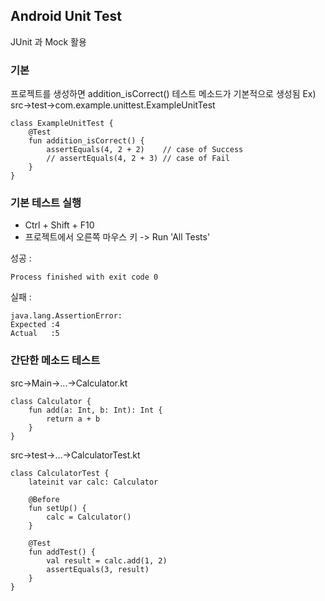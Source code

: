 ## Android Unit Test

JUnit 과 Mock 활용

### 기본

프로젝트를 생성하면 addition_isCorrect() 테스트 메소드가 기본적으로 생성됨
Ex) src->test->com.example.unittest.ExampleUnitTest

```
class ExampleUnitTest {
    @Test
    fun addition_isCorrect() {
        assertEquals(4, 2 + 2)    // case of Success
        // assertEquals(4, 2 + 3) // case of Fail
    }
}
```

### 기본 테스트 실행
- Ctrl + Shift + F10
- 프로젝트에서 오른쪽 마우스 키 -> Run 'All Tests'

성공 :  
```
Process finished with exit code 0
```

실패 :  
```
java.lang.AssertionError: 
Expected :4
Actual   :5
```

### 간단한 메소드 테스트

src->Main->...->Calculator.kt
```
class Calculator {
    fun add(a: Int, b: Int): Int {
        return a + b
    }
}
```

src->test->...->CalculatorTest.kt
```
class CalculatorTest {
    lateinit var calc: Calculator

    @Before
    fun setUp() {
        calc = Calculator()
    }

    @Test
    fun addTest() {
        val result = calc.add(1, 2)
        assertEquals(3, result)
    }
}
```
